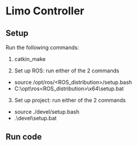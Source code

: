 # Limo Controller

## Setup
Run the following commands:
1) catkin_make  

2) Set up ROS: run either of the 2 commands
* source /opt/ros/<ROS_distribution>/setup.bash  
* C:\opt\ros\<ROS_distribution>\x64\setup.bat  

3) Set up project: run either of the 2 commands
* source ./devel/setup.bash  
* .\devel\setup.bat

## Run code



